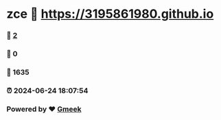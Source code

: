 # zce :link: https://3195861980.github.io 
### :page_facing_up: [2](https://3195861980.github.io/tag.html) 
### :speech_balloon: 0 
### :hibiscus: 1635 
### :alarm_clock: 2024-06-24 18:07:54 
### Powered by :heart: [Gmeek](https://github.com/Meekdai/Gmeek)
